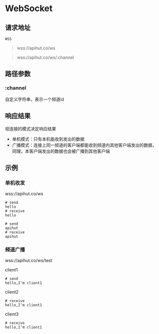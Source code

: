 # WebSocket

## 请求地址
`WSS`

> wss://apihut.co/ws

> wss://apihut.co/ws/:channel

## 路径参数
### :channel

自定义字符串，表示一个频道id

## 响应结果

视连接的模式决定响应结果
- 单机模式：只有本机能收到发出的数据
- 广播模式：连接上同一频道的客户端都能收到频道内其他客户端发出的数据，同理，本客户端发出的数据也会被广播到其他客户端

## 示例
### 单机收发
wss://apihut.co/ws
```shell
# send
hello
# receive
hello

# send
apihut
# receive
apihut
```

### 频道广播
wss://apihut.co/ws/test

client1
```text
# send
hello,I'm client1
```

client2
```text
# receive
hello,I‘m client1
```

client3
```text
# receive
hello,I‘m client1
```
